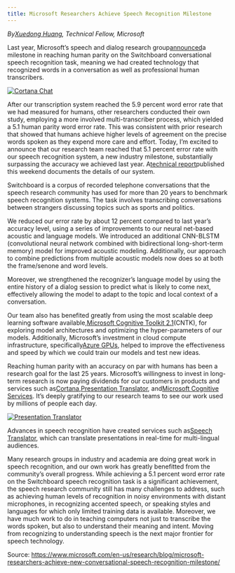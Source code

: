 ```yaml
---
title: Microsoft Researchers Achieve Speech Recognition Milestone
---
```


_By_[_Xuedong Huang_](https://www.microsoft.com/en-us/research/people/xdh/)_, Technical Fellow, Microsoft_

Last year, Microsoft’s speech and dialog research group[announced](https://blogs.microsoft.com/ai/2016/10/18/historic-achievement-microsoft-researchers-reach-human-parity-conversational-speech-recognition/)a milestone in reaching human parity on the Switchboard conversational speech recognition task, meaning we had created technology that recognized words in a conversation as well as professional human transcribers.

[![](https://www.microsoft.com/en-us/research/wp-content/uploads/2017/08/Cortana-Chat-300x300.jpg "Cortana Chat")](https://www.microsoft.com/en-us/windows/cortana)

After our transcription system reached the 5.9 percent word error rate that we had measured for humans, other researchers conducted their own study, employing a more involved multi-transcriber process, which yielded a 5.1 human parity word error rate. This was consistent with prior research that showed that humans achieve higher levels of agreement on the precise words spoken as they expend more care and effort. Today, I’m excited to announce that our research team reached that 5.1 percent error rate with our speech recognition system, a new industry milestone, substantially surpassing the accuracy we achieved last year. A[technical report](https://www.microsoft.com/en-us/research/wp-content/uploads/2017/08/ms_swbd17-2.pdf)published this weekend documents the details of our system.

Switchboard is a corpus of recorded telephone conversations that the speech research community has used for more than 20 years to benchmark speech recognition systems. The task involves transcribing conversations between strangers discussing topics such as sports and politics.

We reduced our error rate by about 12 percent compared to last year’s accuracy level, using a series of improvements to our neural net-based acoustic and language models. We introduced an additional CNN-BLSTM \(convolutional neural network combined with bidirectional long-short-term memory\) model for improved acoustic modeling. Additionally, our approach to combine predictions from multiple acoustic models now does so at both the frame/senone and word levels.

Moreover, we strengthened the recognizer’s language model by using the entire history of a dialog session to predict what is likely to come next, effectively allowing the model to adapt to the topic and local context of a conversation.

Our team also has benefited greatly from using the most scalable deep learning software available,[Microsoft Cognitive Toolkit 2.1](https://www.microsoft.com/en-us/cognitive-toolkit/)\(CNTK\), for exploring model architectures and optimizing the hyper-parameters of our models. Additionally, Microsoft’s investment in cloud compute infrastructure, specifically[Azure GPUs](https://azure.microsoft.com/en-us/resources/videos/azurecon-2015-applications-that-scale-using-gpu-compute/), helped to improve the effectiveness and speed by which we could train our models and test new ideas.

Reaching human parity with an accuracy on par with humans has been a research goal for the last 25 years. Microsoft’s willingness to invest in long-term research is now paying dividends for our customers in products and services such as[Cortana](https://www.microsoft.com/en-us/windows/cortana),[Presentation Translator](https://www.microsoft.com/en-us/download/details.aspx?id=55024), and[Microsoft Cognitive Services](https://azure.microsoft.com/en-us/services/cognitive-services/). It’s deeply gratifying to our research teams to see our work used by millions of people each day.

[![](https://www.microsoft.com/en-us/research/wp-content/uploads/2017/08/Garage-Screenshot-2.jpg "Presentation Translator")](https://www.microsoft.com/en-us/download/details.aspx?id=55024)

Advances in speech recognition have created services such as[Speech Translator](https://www.microsoft.com/en-us/download/details.aspx?id=55024), which can translate presentations in real-time for multi-lingual audiences.

Many research groups in industry and academia are doing great work in speech recognition, and our own work has greatly benefitted from the community’s overall progress. While achieving a 5.1 percent word error rate on the Switchboard speech recognition task is a significant achievement, the speech research community still has many challenges to address, such as achieving human levels of recognition in noisy environments with distant microphones, in recognizing accented speech, or speaking styles and languages for which only limited training data is available. Moreover, we have much work to do in teaching computers not just to transcribe the words spoken, but also to understand their meaning and intent. Moving from recognizing to understanding speech is the next major frontier for speech technology.



Source:  https://www.microsoft.com/en-us/research/blog/microsoft-researchers-achieve-new-conversational-speech-recognition-milestone/


